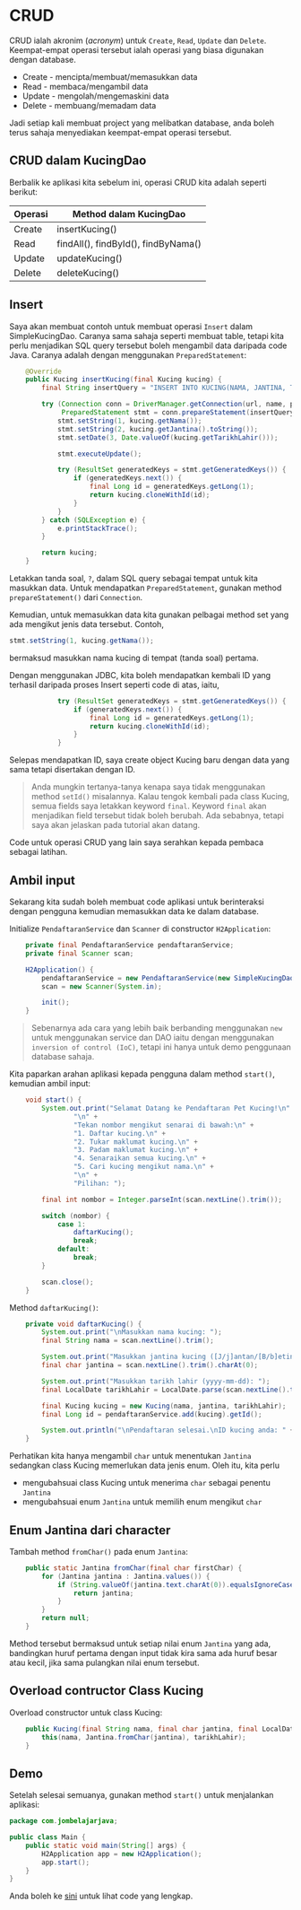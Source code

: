 # CRUD

CRUD ialah akronim (_acronym_) untuk `Create`, `Read`, `Update` dan `Delete`.
Keempat-empat operasi tersebut ialah operasi yang biasa digunakan dengan
database.

- Create - mencipta/membuat/memasukkan data
- Read - membaca/mengambil data
- Update - mengolah/mengemaskini data
- Delete - membuang/memadam data

Jadi setiap kali membuat project yang melibatkan database, anda boleh terus
sahaja menyediakan keempat-empat operasi tersebut.

## CRUD dalam KucingDao

Berbalik ke aplikasi kita sebelum ini, operasi CRUD kita adalah seperti berikut:

| Operasi | Method dalam KucingDao              |
| ------- | ----------------------------------- |
| Create  | insertKucing()                      |
| Read    | findAll(), findById(), findByNama() |
| Update  | updateKucing()                      |
| Delete  | deleteKucing()                      |

## Insert

Saya akan membuat contoh untuk membuat operasi `Insert` dalam SimpleKucingDao.
Caranya sama sahaja seperti membuat table, tetapi kita perlu menjadikan SQL
query tersebut boleh mengambil data daripada code Java. Caranya adalah dengan
menggunakan `PreparedStatement`:

```java
    @Override
    public Kucing insertKucing(final Kucing kucing) {
        final String insertQuery = "INSERT INTO KUCING(NAMA, JANTINA, TARIKH_LAHIR) VALUES(?, ?, ?)";

        try (Connection conn = DriverManager.getConnection(url, name, password);
             PreparedStatement stmt = conn.prepareStatement(insertQuery)) {
            stmt.setString(1, kucing.getNama());
            stmt.setString(2, kucing.getJantina().toString());
            stmt.setDate(3, Date.valueOf(kucing.getTarikhLahir()));

            stmt.executeUpdate();

            try (ResultSet generatedKeys = stmt.getGeneratedKeys()) {
                if (generatedKeys.next()) {
                    final Long id = generatedKeys.getLong(1);
                    return kucing.cloneWithId(id);
                }
            }
        } catch (SQLException e) {
            e.printStackTrace();
        }

        return kucing;
    }
```

Letakkan tanda soal, `?`, dalam SQL query sebagai tempat untuk kita masukkan
data. Untuk mendapatkan `PreparedStatement`, gunakan method `prepareStatement()`
dari `Connection`.

Kemudian, untuk memasukkan data kita gunakan pelbagai method set yang ada
mengikut jenis data tersebut. Contoh,

```java
stmt.setString(1, kucing.getNama());
```

bermaksud masukkan nama kucing di tempat (tanda soal) pertama.

Dengan menggunakan JDBC, kita boleh mendapatkan kembali ID yang terhasil
daripada proses Insert seperti code di atas, iaitu,

```java
            try (ResultSet generatedKeys = stmt.getGeneratedKeys()) {
                if (generatedKeys.next()) {
                    final Long id = generatedKeys.getLong(1);
                    return kucing.cloneWithId(id);
                }
            }
```

Selepas mendapatkan ID, saya create object Kucing baru dengan data yang sama
tetapi disertakan dengan ID.

> Anda mungkin tertanya-tanya kenapa saya tidak menggunakan method `setId()`
> misalannya. Kalau tengok kembali pada class Kucing, semua fields saya letakkan
> keyword `final`. Keyword `final` akan menjadikan field tersebut tidak boleh
> berubah. Ada sebabnya, tetapi saya akan jelaskan pada tutorial akan datang.

Code untuk operasi CRUD yang lain saya serahkan kepada pembaca sebagai latihan.

## Ambil input

Sekarang kita sudah boleh membuat code aplikasi untuk berinteraksi dengan
pengguna kemudian memasukkan data ke dalam database.

Initialize `PendaftaranService` dan `Scanner` di constructor `H2Application`:

```java
    private final PendaftaranService pendaftaranService;
    private final Scanner scan;

    H2Application() {
        pendaftaranService = new PendaftaranService(new SimpleKucingDao(DATABASE_URL, NAME, PASSWORD));
        scan = new Scanner(System.in);

        init();
    }
```

> Sebenarnya ada cara yang lebih baik berbanding menggunakan `new` untuk
> menggunakan service dan DAO iaitu dengan menggunakan `inversion of control
> (IoC)`, tetapi ini hanya untuk demo penggunaan database sahaja.

Kita paparkan arahan aplikasi kepada pengguna dalam method `start()`, kemudian
ambil input:

```java
    void start() {
        System.out.print("Selamat Datang ke Pendaftaran Pet Kucing!\n" +
                "\n" +
                "Tekan nombor mengikut senarai di bawah:\n" +
                "1. Daftar kucing.\n" +
                "2. Tukar maklumat kucing.\n" +
                "3. Padam maklumat kucing.\n" +
                "4. Senaraikan semua kucing.\n" +
                "5. Cari kucing mengikut nama.\n" +
                "\n" +
                "Pilihan: ");

        final int nombor = Integer.parseInt(scan.nextLine().trim());

        switch (nombor) {
            case 1:
                daftarKucing();
                break;
            default:
                break;
        }

        scan.close();
    }
```

Method `daftarKucing()`:

```java
    private void daftarKucing() {
        System.out.print("\nMasukkan nama kucing: ");
        final String nama = scan.nextLine().trim();

        System.out.print("Masukkan jantina kucing ([J/j]antan/[B/b]etina): ");
        final char jantina = scan.nextLine().trim().charAt(0);

        System.out.print("Masukkan tarikh lahir (yyyy-mm-dd): ");
        final LocalDate tarikhLahir = LocalDate.parse(scan.nextLine().trim());

        final Kucing kucing = new Kucing(nama, jantina, tarikhLahir);
        final Long id = pendaftaranService.add(kucing).getId();

        System.out.println("\nPendaftaran selesai.\nID kucing anda: " + id);
    }
```

Perhatikan kita hanya mengambil `char` untuk menentukan `Jantina` sedangkan
class Kucing memerlukan data jenis enum. Oleh itu, kita perlu

- mengubahsuai class Kucing untuk menerima `char` sebagai penentu `Jantina`
- mengubahsuai enum `Jantina` untuk memilih enum mengikut `char`

## Enum Jantina dari character

Tambah method `fromChar()` pada enum `Jantina`:

```java
    public static Jantina fromChar(final char firstChar) {
        for (Jantina jantina : Jantina.values()) {
            if (String.valueOf(jantina.text.charAt(0)).equalsIgnoreCase(String.valueOf(firstChar))) {
                return jantina;
            }
        }
        return null;
    }
```

Method tersebut bermaksud untuk setiap nilai enum `Jantina` yang ada, bandingkan
huruf pertama dengan input tidak kira sama ada huruf besar atau kecil, jika sama
pulangkan nilai enum tersebut.

## Overload contructor Class Kucing

Overload constructor untuk class Kucing:

```java
    public Kucing(final String nama, final char jantina, final LocalDate tarikhLahir) {
        this(nama, Jantina.fromChar(jantina), tarikhLahir);
    }
```

## Demo

Setelah selesai semuanya, gunakan method `start()` untuk menjalankan aplikasi:

```java
package com.jombelajarjava;

public class Main {
    public static void main(String[] args) {
        H2Application app = new H2Application();
        app.start();
    }
}
```

Anda boleh ke [sini](https://github.com/JomBelajarJava/contoh-code-java/tree/master/database/tutorialh2-jdbc) untuk lihat code yang lengkap.
